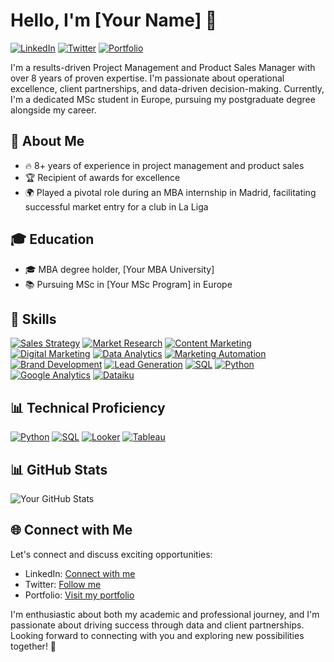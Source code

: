 # Hello, I'm [Your Name] 👋

[![LinkedIn](https://img.shields.io/badge/LinkedIn-Connect-blue)](https://www.linkedin.com/in/yourprofile)
[![Twitter](https://img.shields.io/twitter/follow/yourtwitterhandle?label=Follow)](https://twitter.com/yourtwitterhandle)
[![Portfolio](https://img.shields.io/badge/Portfolio-Visit-brightgreen)](https://www.yourportfolio.com)

I'm a results-driven Project Management and Product Sales Manager with over 8 years of proven expertise. I'm passionate about operational excellence, client partnerships, and data-driven decision-making. Currently, I'm a dedicated MSc student in Europe, pursuing my postgraduate degree alongside my career.

## 🚀 About Me

- 🔥 8+ years of experience in project management and product sales
- 🏆 Recipient of awards for excellence
- 🌍 Played a pivotal role during an MBA internship in Madrid, facilitating successful market entry for a club in La Liga

## 🎓 Education

- 🎓 MBA degree holder, [Your MBA University]
- 📚 Pursuing MSc in [Your MSc Program] in Europe

## 💼 Skills

[![Sales Strategy](https://img.shields.io/badge/Sales%20Strategy-Expert-brightgreen)](https://www.yoursalesstrategylink.com/)
[![Market Research](https://img.shields.io/badge/Market%20Research-Advanced-brightgreen)](https://www.yourmarketresearchlink.com/)
[![Content Marketing](https://img.shields.io/badge/Content%20Marketing-Proficient-brightgreen)](https://www.yourcontentmarketinglink.com/)
[![Digital Marketing](https://img.shields.io/badge/Digital%20Marketing-Proficient-brightgreen)](https://www.yourdigitalmarketinglink.com/)
[![Data Analytics](https://img.shields.io/badge/Data%20Analytics-Expert-brightgreen)](https://www.yourdataanalyticslink.com/)
[![Marketing Automation](https://img.shields.io/badge/Marketing%20Automation-Advanced-brightgreen)](https://www.yourmarketingautomationlink.com/)
[![Brand Development](https://img.shields.io/badge/Brand%20Development-Advanced-brightgreen)](https://www.yourbranddevelopmentlink.com/)
[![Lead Generation](https://img.shields.io/badge/Lead%20Generation-Proficient-brightgreen)](https://www.yourleadgenerationlink.com/)
[![SQL](https://img.shields.io/badge/SQL-Proficient-brightgreen)](https://www.yoursqllink.com/)
[![Python](https://img.shields.io/badge/Python-Proficient-brightgreen)](https://www.yourpythonlink.com/)
[![Google Analytics](https://img.shields.io/badge/Google%20Analytics-Certified-brightgreen)](https://skillshop.credential.net/0fad1f9c-986a-4fed-90bb-cc47fd0810a5)
[![Dataiku](https://img.shields.io/badge/Dataiku-Certified-brightgreen)](https://verify.skilljar.com/c/9cdddtevd5bo)

## 📊 Technical Proficiency

[![Python](https://img.shields.io/badge/Python-Expert-blue?logo=python)](https://www.python.org/)
[![SQL](https://img.shields.io/badge/SQL-Proficient-blue?logo=postgresql)](https://www.postgresql.org/)
[![Looker](https://img.shields.io/badge/Looker-Advanced-blue?logo=looker)](https://www.looker.com/)
[![Tableau](https://img.shields.io/badge/Tableau-Advanced-blue?logo=tableau)](https://www.tableau.com/)

## 📊 GitHub Stats

![Your GitHub Stats](https://github-readme-stats.vercel.app/api?username=yourusername&show_icons=true)

## 🌐 Connect with Me

Let's connect and discuss exciting opportunities:

- LinkedIn: [Connect with me](https://www.linkedin.com/in/yourprofile)
- Twitter: [Follow me](https://twitter.com/yourtwitterhandle)
- Portfolio: [Visit my portfolio](https://www.yourportfolio.com)

I'm enthusiastic about both my academic and professional journey, and I'm passionate about driving success through data and client partnerships. Looking forward to connecting with you and exploring new possibilities together! 💼
